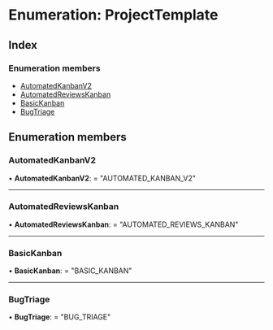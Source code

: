 
# Enumeration: ProjectTemplate

## Index

### Enumeration members

* [AutomatedKanbanV2](projecttemplate.md#automatedkanbanv2)
* [AutomatedReviewsKanban](projecttemplate.md#automatedreviewskanban)
* [BasicKanban](projecttemplate.md#basickanban)
* [BugTriage](projecttemplate.md#bugtriage)

## Enumeration members

###  AutomatedKanbanV2

• **AutomatedKanbanV2**: = "AUTOMATED_KANBAN_V2"

___

###  AutomatedReviewsKanban

• **AutomatedReviewsKanban**: = "AUTOMATED_REVIEWS_KANBAN"

___

###  BasicKanban

• **BasicKanban**: = "BASIC_KANBAN"

___

###  BugTriage

• **BugTriage**: = "BUG_TRIAGE"
